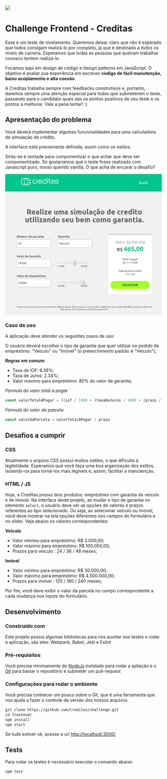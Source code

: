 <img src="https://www.creditas.com.br/static/images/logo-creditas-color-8367919c2a.svg" width="400">

# Challenge Frontend - Creditas
Esse é um teste de nivelamento. Queremos deixar claro que não é esperado que todos consigam realizá-lo por completo, já que é destinado a todos os níveis de carreira. Esperamos que todas as pessoas que queiram trabalhar conosco tentem realizá-lo.

Focamos aqui em design de código e design patterns em JavaScript. O objetivo é avaliar sua experiência em escrever **código de fácil manutenção, baixo acoplamento e alta coesão**.

A Creditas trabalha sempre com feedbacks construtivos e, portanto, daremos sempre uma atenção especial para todos que submeterem o teste, passando para o candidato quais são os pontos positivos do seu teste e os pontos a melhorar. Vale a pena tentar! :)

## Apresentação do problema

Você deverá implementar algumas funcionalidades para uma calculadora de simulação de crédito.

A interface está previamente definida, assim como os estilos.

Sinta-se à vontade para componentizar o que achar que deve ser componentizado.
Só gostariamos que o teste fosse realizado com Javascript puro, nosso querido vanilla. O que acha de encarar o desafio?

<img style="display: block; margin: 0 auto;" src="./layout.png">



### Caso de uso

A aplicação deve atender os seguintes casos de uso:

O usuário deverá escolher o tipo de garantia que quer utilizar no pedido de empréstimo: "Veículo" ou "Imóvel" (o preenchimento padrão é "Veículo");

**Regras em comum**
- Taxa de IOF: 6.38%;
- Taxa de Juros: 2.34%;
- Valor máximo para empréstimo: 80% do valor da garantia;

*Fórmula do valor total a pagar*

```javascript
const valorTotalAPagar = ((iof / 100) + (taxaDeJuros / 100) + (prazo / 1000) + 1) * valorDoEmprestimo
```

*Fórmula do valor da parcela*

```javascript
const valorDaParcela = valorTotalAPagar / prazo
```

## Desafios a cumprir

### CSS
Atualmente o arquivo CSS possui muitos estilos, o que dificulta a legibilidade. Esperamos que você faça uma boa arganização dos estilos, isolando-os para torná-los mais legíveis e, assim, facilitar a manutenção.

### HTML / JS
Hoje, a Creditas possui dois produtos: empréstimo com garantia de veículo e de imóvel. Na interface deste projeto, ao mudar o tipo de garantia no elemento `select`, o usuário deve ver as opções de valores e prazos referentes ao tipo selecionado. Ou seja, ao selecionar veículo ou imóvel, você deve mostrar na tela opções diferentes nos campos do formulário e no slider. Veja abaixo os valores correspondentes:

**Veículo**
- Valor mínimo para empréstimo: R$ 3.000,00;
- Valor máximo para empréstimo: R$ 100.000,00;
- Prazos para veículo : 24 / 36 / 48 meses;

**Imóvel**
- Valor mínimo para empréstimo: R$ 30.000,00;
- Valor máximo para empréstimo: R$ 4.500.000,00;
- Prazos para imóvel : 120 / 180 / 240 meses;

Por fim, você deve exibir o valor da parcela no campo correspondente a cada mudança nos inputs do formulário.

## Desenvolvimento

### Construído com
Este projeto possui algumas bibliotecas para nos auxiliar nos testes e rodar a aplicação, são eles: Webpack, Babel, Jest e Eslint

### Pré-requisitos
Você precisa minimamente do [NodeJs](https://nodejs.org/en/) instalado para rodar a apliação e o [Git](https://git-scm.com/book/en/v2/Getting-Started-Installing-Git) para baixar o repositório e submeter um pull-request

### Configurações para rodar o ambiente

Você precisa conhecer um pouco sobre o Git, que é uma ferramenta que nos ajuda a fazer o controle de versão dos nossos arquivos.

```shell
git clone https://github.com/Creditas/challenge.git
cd frontend/
npm install
npm start
```

Se tudo estiver ok, acesse a url [http://localhost:3000/](http://localhost:3000/)

## Tests

Para rodar os testes é necessário executar o comando abaixo:

```shell
npm test
```
